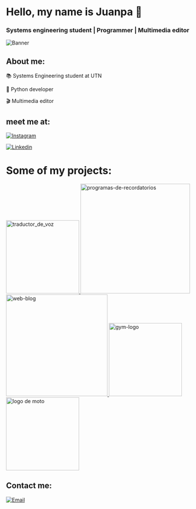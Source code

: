 # Hello, my name is Juanpa 👋
### Systems engineering student | Programmer | Multimedia editor

![Banner](https://github.com/user-attachments/assets/5d1119d4-1b9b-46a2-b717-3a405318471b)


## About me:

📚 Systems Engineering student at UTN

🐍 Python developer

🎬 Multimedia editor

## meet me at:
[![Instagram](https://img.shields.io/badge/Instagram-IamJuanpax-00FFFF?style=for-the-badge&logo=instagram&logoColor=white&labelColor=101010)](https://www.instagram.com/iamjuanpax/)

[![Linkedin](https://img.shields.io/badge/Linkedin-IamJuanpax-00FFFF?style=for-the-badge&logo=linkedin&logoColor=white&labelColor=101010)](https://www.linkedin.com/in/juan-pablo-britos/)

# Some of my projects:

<a href="https://github.com/IamJuanpax/Traductor-de-voz">
    <img src="https://github.com/user-attachments/assets/d2e1b463-9a7d-48cc-8c94-be74084fea36" alt="traductor_de_voz" width="200" />
</a>

<a href="https://github.com/IamJuanpax/API_de_tareas">
  <img src="https://github.com/user-attachments/assets/1a9ad049-9718-44e6-b75a-de8f2bc90157" alt="programas-de-recordatorios" width="300" />
</a>

<a href="https://github.com/IamJuanpax/Web-Blog">
  <img src="https://github.com/user-attachments/assets/5314c538-28b1-412c-a15d-f43ac4e22cdb" alt="web-blog" width="278" />
</a>

<a href="https://github.com/IamJuanpax/Gym-Web">
  <img src="https://github.com/user-attachments/assets/9bd23e58-c656-492c-836c-2d038a1addbd" alt="gym-logo" width="200" />
</a>

<a href="https://github.com/IamJuanpax/Web-Motos">
  <img src="https://github.com/user-attachments/assets/83e59b52-bd3c-4246-b77c-3e9876e7e58b" alt="logo de moto" width="200" />
</a>


## Contact me:

[![Email](https://img.shields.io/badge/Email-Send_me_message-orange?style=for-the-badge&logo=gmail&logoColor=white&labelColor=101010)](https://mail.google.com/mail/?view=cm&fs=1&to=jubritos20@gmail.com)
